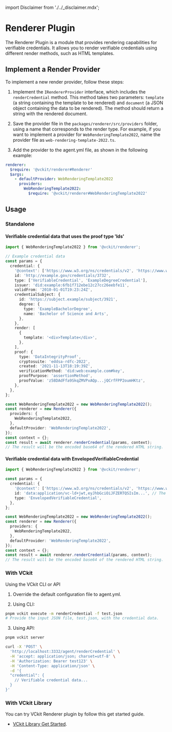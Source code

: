 import Disclaimer from './../\_disclaimer.mdx';

# Renderer Plugin

<Disclaimer />

The Renderer Plugin is a module that provides rendering capabilities for verifiable credentials. It allows you to render verifiable credentials using different render methods, such as HTML templates.

## Implement a Render Provider

To implement a new render provider, follow these steps:

1. Implement the `IRendererProvider` interface, which includes the `renderCredential` method. This method takes two parameters: `template` (a string containing the template to be rendered) and `document` (a JSON object containing the data to be rendered). The method should return a string with the rendered document.

2. Save the provider file in the `packages/renderer/src/providers` folder, using a name that corresponds to the render type. For example, if you want to implement a provider for `WebRenderingTemplate2022`, name the provider file as `web-rendering-template-2022.ts`.

3. Add the provider to the agent.yml file, as shown in the following example:

```yaml
renderer:
  $require: '@vckit/renderer#Renderer'
  $args:
    - defaultProvider: WebRenderingTemplate2022
      providers:
        WebRenderingTemplate2022:
          $require: '@vckit/renderer#WebRenderingTemplate2022'
```

## Usage

### Standalone

#### Verifiable credential data that uses the proof type 'lds'

```typescript
import { WebRenderingTemplate2022 } from '@vckit/renderer';

// Example credential data
const params = {
  credential: {
    '@context': ['https://www.w3.org/ns/credentials/v2', 'https://www.w3.org/ns/credentials/examples/v2', 'https://dev-render-method-context.s3.ap-southeast-1.amazonaws.com/dev-render-method-context.json'],
    id: 'http://example.gov/credentials/3732',
    type: ['VerifiableCredential', 'ExampleDegreeCredential'],
    issuer: 'did:example:6fb1f712ebe12c27cc26eebfe11',
    validFrom: '2010-01-01T19:23:24Z',
    credentialSubject: {
      id: 'https://subject.example/subject/3921',
      degree: {
        type: 'ExampleBachelorDegree',
        name: 'Bachelor of Science and Arts',
      },
    },
    render: [
      {
        template: '<div>Template</div>',
      },
    ],
    proof: {
      type: 'DataIntegrityProof',
      cryptosuite: 'eddsa-rdfc-2022',
      created: '2021-11-13T18:19:39Z',
      verificationMethod: 'did:web:example.com#key',
      proofPurpose: 'assertionMethod',
      proofValue: 'z58DAdFfa9SkqZMVPxAQp...jQCrfFPP2oumHKtz',
    },
  },
};

const WebRenderingTemplate2022 = new WebRenderingTemplate2022();
const renderer = new Renderer({
  providers: {
    WebRenderingTemplate2022,
  },
  defaultProvider: 'WebRenderingTemplate2022',
});
const context = {};
const result = await renderer.renderCredential(params, context);
// The result will be the encoded base64 of the rendered HTML string.
```

#### Verifiable credential data with EnvelopedVerifiableCredential

```typescript
import { WebRenderingTemplate2022 } from '@vckit/renderer';

const params = {
  credential: {
    '@context': ['https://www.w3.org/ns/credentials/v2', 'https://www.w3.org/ns/credentials/examples/v2'],
    id: 'data:application/vc-ld+jwt,eyJhbGciOiJFZERTQSIsIm...', // The JWT should contain render field with the template.
    type: 'EnvelopedVerifiableCredential',
  },
};

const WebRenderingTemplate2022 = new WebRenderingTemplate2022();
const renderer = new Renderer({
  providers: {
    WebRenderingTemplate2022,
  },
  defaultProvider: 'WebRenderingTemplate2022',
});
const context = {};
const result = await renderer.renderCredential(params, context);
// The result will be the encoded base64 of the rendered HTML string.
```

### With VCkit

Using the VCkit CLI or API

1. Override the default configuration file to agent.yml.

2. Using CLI:

```bash
pnpm vckit execute -m renderCredential -f test.json
# Provide the input JSON file, test.json, with the credential data.
```

3. Using API:

```bash
pnpm vckit server
```

```bash
curl -X 'POST' \
  'http://localhost:3332/agent/renderCredential' \
  -H 'accept: application/json; charset=utf-8' \
  -H 'Authorization: Bearer test123' \
  -H 'Content-Type: application/json' \
  -d '{
  "credential": {
    // Verifiable credential data...
  }
}'
```

### With VCkit Library

You can try VCkit Renderer plugin by follow this get started guide.

- [VCkit Library Get Started](/docs/get-started/library-get-started/installation).
